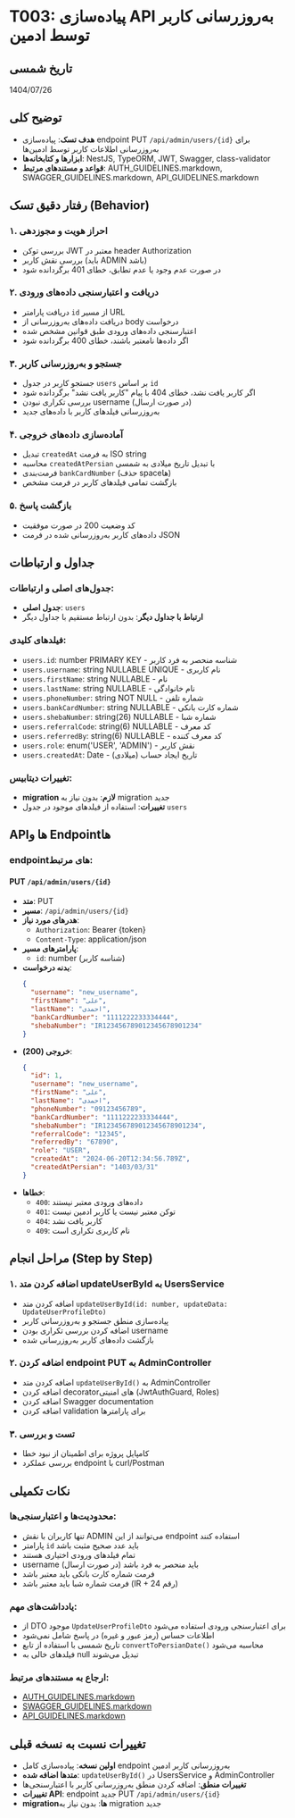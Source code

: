 # T003: پیاده‌سازی API به‌روزرسانی کاربر توسط ادمین

## تاریخ شمسی
1404/07/26

## توضیح کلی

* **هدف تسک**: پیاده‌سازی endpoint PUT `/api/admin/users/{id}` برای به‌روزرسانی اطلاعات کاربر توسط ادمین‌ها
* **ابزارها و کتابخانه‌ها**: NestJS, TypeORM, JWT, Swagger, class-validator
* **قواعد و مستندهای مرتبط**: AUTH_GUIDELINES.markdown, SWAGGER_GUIDELINES.markdown, API_GUIDELINES.markdown

## رفتار دقیق تسک (Behavior)

### ۱. احراز هویت و مجوزدهی
- بررسی توکن JWT معتبر در header Authorization
- بررسی نقش کاربر (باید ADMIN باشد)
- در صورت عدم وجود یا عدم تطابق، خطای 401 برگردانده شود

### ۲. دریافت و اعتبارسنجی داده‌های ورودی
- دریافت پارامتر `id` از مسیر URL
- دریافت داده‌های به‌روزرسانی از body درخواست
- اعتبارسنجی داده‌های ورودی طبق قوانین مشخص شده
- اگر داده‌ها نامعتبر باشند، خطای 400 برگردانده شود

### ۳. جستجو و به‌روزرسانی کاربر
- جستجو کاربر در جدول `users` بر اساس `id`
- اگر کاربر یافت نشد، خطای 404 با پیام "کاربر یافت نشد" برگردانده شود
- بررسی تکراری نبودن username (در صورت ارسال)
- به‌روزرسانی فیلدهای کاربر با داده‌های جدید

### ۴. آماده‌سازی داده‌های خروجی
- تبدیل `createdAt` به فرمت ISO string
- محاسبه `createdAtPersian` با تبدیل تاریخ میلادی به شمسی
- فرمت‌بندی `bankCardNumber` (حذف spaceها)
- بازگشت تمامی فیلدهای کاربر در فرمت مشخص

### ۵. بازگشت پاسخ
- کد وضعیت 200 در صورت موفقیت
- داده‌های کاربر به‌روزرسانی شده در فرمت JSON

## جداول و ارتباطات

### جدول‌های اصلی و ارتباطات:
* **جدول اصلی**: `users`
* **ارتباط با جداول دیگر**: بدون ارتباط مستقیم با جداول دیگر

### فیلدهای کلیدی:
* `users.id`: number PRIMARY KEY - شناسه منحصر به فرد کاربر
* `users.username`: string NULLABLE UNIQUE - نام کاربری
* `users.firstName`: string NULLABLE - نام
* `users.lastName`: string NULLABLE - نام خانوادگی
* `users.phoneNumber`: string NOT NULL - شماره تلفن
* `users.bankCardNumber`: string NULLABLE - شماره کارت بانکی
* `users.shebaNumber`: string(26) NULLABLE - شماره شبا
* `users.referralCode`: string(6) NULLABLE - کد معرف
* `users.referredBy`: string(6) NULLABLE - کد معرف کننده
* `users.role`: enum('USER', 'ADMIN') - نقش کاربر
* `users.createdAt`: Date - تاریخ ایجاد حساب (میلادی)

### تغییرات دیتابیس:
* **migration لازم**: بدون نیاز به migration جدید
* **تغییرات**: استفاده از فیلدهای موجود در جدول `users`

## APIها و Endpointها

### endpointهای مرتبط:

#### PUT `/api/admin/users/{id}`
* **متد**: PUT
* **مسیر**: `/api/admin/users/{id}`
* **هدرهای مورد نیاز**:
  * `Authorization`: Bearer {token}
  * `Content-Type`: application/json
* **پارامترهای مسیر**:
  * `id`: number (شناسه کاربر)
* **بدنه درخواست**:
  ```json
  {
    "username": "new_username",
    "firstName": "علی",
    "lastName": "احمدی",
    "bankCardNumber": "1111222233334444",
    "shebaNumber": "IR123456789012345678901234"
  }
  ```
* **خروجی (200)**:
  ```json
  {
    "id": 1,
    "username": "new_username",
    "firstName": "علی",
    "lastName": "احمدی",
    "phoneNumber": "09123456789",
    "bankCardNumber": "1111222233334444",
    "shebaNumber": "IR123456789012345678901234",
    "referralCode": "12345",
    "referredBy": "67890",
    "role": "USER",
    "createdAt": "2024-06-20T12:34:56.789Z",
    "createdAtPersian": "1403/03/31"
  }
  ```
* **خطاها**:
  * `400`: داده‌های ورودی معتبر نیستند
  * `401`: توکن معتبر نیست یا کاربر ادمین نیست
  * `404`: کاربر یافت نشد
  * `409`: نام کاربری تکراری است

## مراحل انجام (Step by Step)

### ۱. اضافه کردن متد updateUserById به UsersService
- اضافه کردن متد `updateUserById(id: number, updateData: UpdateUserProfileDto)`
- پیاده‌سازی منطق جستجو و به‌روزرسانی کاربر
- اضافه کردن بررسی تکراری بودن username
- بازگشت داده‌های کاربر به‌روزرسانی شده

### ۲. اضافه کردن endpoint PUT به AdminController
- اضافه کردن متد `updateUserById()` به AdminController
- اضافه کردن decoratorهای امنیتی (JwtAuthGuard, Roles)
- اضافه کردن Swagger documentation
- اضافه کردن validation برای پارامترها

### ۳. تست و بررسی
- کامپایل پروژه برای اطمینان از نبود خطا
- بررسی عملکرد endpoint با curl/Postman

## نکات تکمیلی

### محدودیت‌ها و اعتبارسنجی‌ها:
* تنها کاربران با نقش ADMIN می‌توانند از این endpoint استفاده کنند
* پارامتر `id` باید عدد صحیح مثبت باشد
* تمام فیلدهای ورودی اختیاری هستند
* username باید منحصر به فرد باشد (در صورت ارسال)
* فرمت شماره کارت بانکی باید معتبر باشد
* فرمت شماره شبا باید معتبر باشد (IR + 24 رقم)

### یادداشت‌های مهم:
* از DTO موجود `UpdateUserProfileDto` برای اعتبارسنجی ورودی استفاده می‌شود
* اطلاعات حساس (رمز عبور و غیره) در پاسخ شامل نمی‌شود
* تاریخ شمسی با استفاده از تابع `convertToPersianDate()` محاسبه می‌شود
* فیلدهای خالی به null تبدیل می‌شوند

### ارجاع به مستندهای مرتبط:
* [AUTH_GUIDELINES.markdown](../AUTH_GUIDELINES.markdown)
* [SWAGGER_GUIDELINES.markdown](../SWAGGER_GUIDELINES.markdown)
* [API_GUIDELINES.markdown](../API_GUIDELINES.markdown)

## تغییرات نسبت به نسخه قبلی

* **اولین نسخه**: پیاده‌سازی کامل endpoint به‌روزرسانی کاربر ادمین
* **متدها اضافه شده**: `updateUserById()` در UsersService و AdminController
* **تغییرات منطق**: اضافه کردن منطق به‌روزرسانی کاربر با اعتبارسنجی‌ها
* **تغییرات API**: endpoint جدید PUT `/api/admin/users/{id}`
* **migrationها**: بدون نیاز به migration جدید
